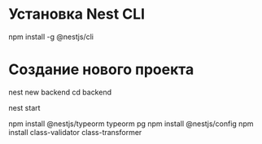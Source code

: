 # Установка Nest CLI
npm install -g @nestjs/cli

# Создание нового проекта
nest new backend
cd backend

nest start

npm install @nestjs/typeorm typeorm pg
npm install @nestjs/config
npm install class-validator class-transformer

